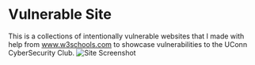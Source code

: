 # Vulnerable Site
This is a collections of intentionally vulnerable websites that I made with help from www.w3schools.com to showcase vulnerabilities to the UConn CyberSecurity Club.
![Site Screenshot](/Level1/Screenshots/Screenshot1)